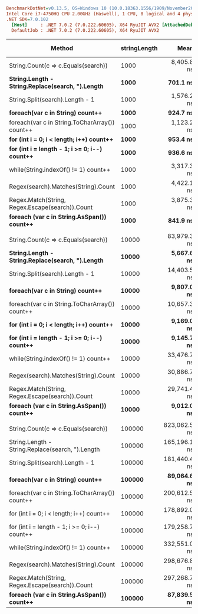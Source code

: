 ``` ini

BenchmarkDotNet=v0.13.5, OS=Windows 10 (10.0.18363.1556/1909/November2019Update/19H2)
Intel Core i7-4750HQ CPU 2.00GHz (Haswell), 1 CPU, 8 logical and 4 physical cores
.NET SDK=7.0.102
  [Host]     : .NET 7.0.2 (7.0.222.60605), X64 RyuJIT AVX2 [AttachedDebugger]
  DefaultJob : .NET 7.0.2 (7.0.222.60605), X64 RyuJIT AVX2


```
|                                             Method | stringLength |         Mean |       Error |       StdDev | Ratio | RatioSD |    Gen0 |    Gen1 |    Gen2 | Allocated | Alloc Ratio |
|--------------------------------------------------- |------------- |-------------:|------------:|-------------:|------:|--------:|--------:|--------:|--------:|----------:|------------:|
|                   String.Count(c => c.Equals(search)) |         1000 |   8,405.8 ns |   152.79 ns |    366.08 ns |  1.00 |    0.00 |       - |       - |       - |      96 B |        1.00 *|
| **String.Length - String.Replace(search, &quot;).Length** |         **1000** |     **701.1 ns** |    **11.99 ns** |     **12.31 ns** |  **0.08** |    **0.00** |  **0.0296** |       **-** |       **-** |    **1984 B** |       **20.67** |
|                  String.Split(search).Length - 1 |         1000 |   1,576.2 ns |    30.98 ns |     31.81 ns |  0.19 |    0.01 |  0.0401 |       - |       - |    2688 B |       28.00 |
|                 **foreach(var c in String) count++** |         **1000** |     **924.7 ns** |     **8.01 ns** |      **7.10 ns** |  **0.11** |    **0.01** |       **-** |       **-** |       **-** |         **-** |        **0.00** |
|   foreach(var c in String.ToCharArray()) count++ |         1000 |   1,123.2 ns |    12.48 ns |     11.07 ns |  0.13 |    0.01 |  0.0305 |       - |       - |    2024 B |       21.08 |
|         **for (int i = 0; i &lt; length; i++) count++** |         **1000** |     **953.4 ns** |    **16.59 ns** |     **15.52 ns** |  **0.11** |    **0.01** |  **0.0305** |       **-** |       **-** |    **2024 B** |       **21.08** |
|    **for (int i = length - 1; i &gt;= 0; i--) count++** |         **1000** |     **936.6 ns** |     **7.24 ns** |      **6.42 ns** |  **0.11** |    **0.01** |  **0.0305** |       **-** |       **-** |    **2024 B** |       **21.08** |
|             while(String.indexOf() != 1) count++ |         1000 |   3,317.3 ns |    41.20 ns |     34.40 ns |  0.39 |    0.02 |       - |       - |       - |         - |        0.00 |
|                Regex(search).Matches(String).Count |         1000 |   4,422.1 ns |    82.02 ns |     72.71 ns |  0.51 |    0.03 |  0.0992 |       - |       - |    6648 B |       69.25 |
|  Regex.Match(String, Regex.Escape(search)).Count |         1000 |   3,875.3 ns |    66.19 ns |    114.17 ns |  0.46 |    0.02 |  0.0763 |       - |       - |    4824 B |       50.25 |
|       **foreach (var c in String.AsSpan()) count++** |         **1000** |     **841.9 ns** |     **6.88 ns** |      **6.09 ns** |  **0.10** |    **0.01** |       **-** |       **-** |       **-** |         **-** |        **0.00** |
|                                                    |              |              |             |              |       |         |         |         |         |           |             |
|                   String.Count(c => c.Equals(search)) |        10000 |  83,979.3 ns | 1,669.67 ns |  2,340.65 ns |  1.00 |    0.00 |       - |       - |       - |      96 B |        1.00 |
| **String.Length - String.Replace(search, &quot;).Length** |        **10000** |   **5,667.6 ns** |    **40.46 ns** |     **35.87 ns** |  **0.07** |    **0.00** |  **0.2975** |       **-** |       **-** |   **19720 B** |      **205.42** |
|                  String.Split(search).Length - 1 |        10000 |  14,403.5 ns |    80.24 ns |     62.65 ns |  0.17 |    0.01 |  0.4120 |  0.0305 |       - |   25280 B |      263.33 |
|                 **foreach(var c in String) count++** |        **10000** |   **9,807.0 ns** |   **186.85 ns** |    **183.51 ns** |  **0.12** |    **0.00** |       **-** |       **-** |       **-** |         **-** |        **0.00** |
|   foreach(var c in String.ToCharArray()) count++ |        10000 |  10,657.3 ns |    59.29 ns |     52.56 ns |  0.13 |    0.00 |  0.3052 |       - |       - |   20024 B |      208.58 |
|         **for (int i = 0; i &lt; length; i++) count++** |        **10000** |   **9,169.0 ns** |    **30.07 ns** |     **28.13 ns** |  **0.11** |    **0.00** |  **0.3052** |       **-** |       **-** |   **20024 B** |      **208.58** |
|    **for (int i = length - 1; i &gt;= 0; i--) count++** |        **10000** |   **9,145.7 ns** |    **43.28 ns** |     **40.48 ns** |  **0.11** |    **0.00** |  **0.3052** |       **-** |       **-** |   **20024 B** |      **208.58** |
|             while(String.indexOf() != 1) count++ |        10000 |  33,476.7 ns |   660.31 ns |    786.06 ns |  0.40 |    0.02 |       - |       - |       - |         - |        0.00 |
|                Regex(search).Matches(String).Count |        10000 |  30,886.7 ns |   592.91 ns |    495.11 ns |  0.37 |    0.01 |  0.6714 |  0.0610 |       - |   42544 B |      443.17 |
|  Regex.Match(String, Regex.Escape(search)).Count |        10000 |  29,741.4 ns |   545.41 ns |    483.50 ns |  0.35 |    0.01 |  0.6409 |  0.0610 |       - |   38640 B |      402.50 |
|       **foreach (var c in String.AsSpan()) count++** |        **10000** |   **9,012.0 ns** |   **136.00 ns** |    **127.22 ns** |  **0.11** |    **0.00** |       **-** |       **-** |       **-** |         **-** |        **0.00** |
|                                                    |              |              |             |              |       |         |         |         |         |           |             |
|               String.Count(c => c.Equals(search)) |       100000 | 823,062.5 ns | 2,360.12 ns |  2,092.19 ns |  1.00 |    0.00 |       - |       - |       - |      96 B |        1.00 |
| String.Length - String.Replace(search, &quot;).Length |       100000 | 165,196.1 ns |   590.39 ns |    523.37 ns |  0.20 |    0.00 | 62.2559 | 62.2559 | 62.2559 |  196826 B |    2,050.27 |
|                  String.Split(search).Length - 1 |       100000 | 181,440.4 ns | 2,100.80 ns |  1,965.09 ns |  0.22 |    0.00 |  5.3711 |  2.4414 |       - |  248332 B |    2,586.79 |
|                 **foreach(var c in String) count++** |       **100000** |  **89,064.6 ns** |   **407.92 ns** |    **340.63 ns** |  **0.11** |    **0.00** |       **-** |       **-** |       **-** |         **-** |        **0.00** |
|   foreach(var c in String.ToCharArray()) count++ |       100000 | 200,612.5 ns | 3,869.69 ns |  4,893.92 ns |  0.25 |    0.01 | 62.2559 | 62.2559 | 62.2559 |  200045 B |    2,083.80 |
|         for (int i = 0; i &lt; length; i++) count++ |       100000 | 178,892.0 ns | 1,595.07 ns |  1,245.33 ns |  0.22 |    0.00 | 62.2559 | 62.2559 | 62.2559 |  200045 B |    2,083.80 |
|    for (int i = length - 1; i &gt;= 0; i--) count++ |       100000 | 179,258.7 ns |   680.75 ns |    603.47 ns |  0.22 |    0.00 | 62.2559 | 62.2559 | 62.2559 |  200045 B |    2,083.80 |
|             while(String.indexOf() != 1) count++ |       100000 | 332,551.0 ns | 1,605.56 ns |  1,501.84 ns |  0.40 |    0.00 |       - |       - |       - |         - |        0.00 |
|                Regex(search).Matches(String).Count |       100000 | 298,676.8 ns | 5,818.80 ns |  7,146.01 ns |  0.36 |    0.01 |  6.8359 |  3.4180 |       - |  373928 B |    3,895.08 |
|  Regex.Match(String, Regex.Escape(search)).Count |       100000 | 297,268.7 ns | 5,901.47 ns | 10,938.76 ns |  0.37 |    0.02 |  5.8594 |  2.4414 |       - |  363368 B |    3,785.08 |
|       **foreach (var c in String.AsSpan()) count++** |       **100000** |  **87,839.5 ns** |   **353.88 ns** |    **331.02 ns** |  **0.11** |    **0.00** |       **-** |       **-** |       **-** |         **-** |        **0.00** |

